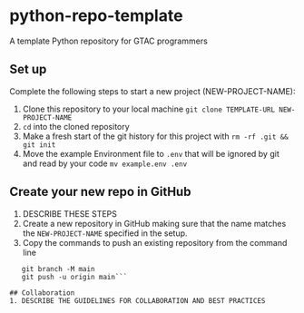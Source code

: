 # python-repo-template
A template Python repository for GTAC programmers

## Set up

Complete the following steps to start a new project (NEW-PROJECT-NAME):

1. Clone this repository to your local machine `git clone TEMPLATE-URL NEW-PROJECT-NAME`
2. `cd` into the cloned repository
3. Make a fresh start of the git history for this project with `rm -rf .git && git init`
4. Move the example Environment file to `.env` that will be ignored by git and read by your code `mv example.env .env`

## Create your new repo in GitHub 
1. DESCRIBE THESE STEPS
2. Create a new repository in GitHub making sure that the name matches the `NEW-PROJECT-NAME` specified in the setup.
2. Copy the commands to push an existing repository from the command line
 ```git remote add origin <GITHUB URL>
    git branch -M main
    git push -u origin main```

## Collaboration
1. DESCRIBE THE GUIDELINES FOR COLLABORATION AND BEST PRACTICES
